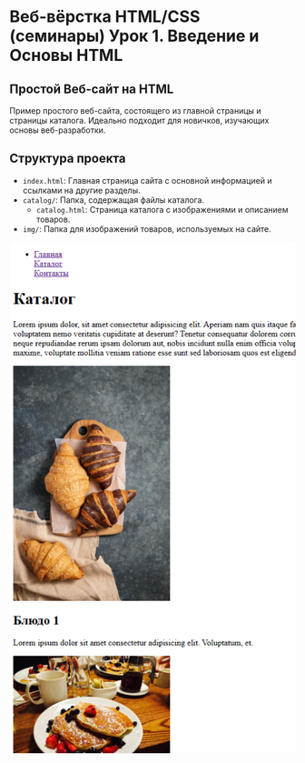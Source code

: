 # Веб-вёрстка HTML/CSS (семинары) Урок 1. Введение и Основы HTML
## Простой Веб-сайт на HTML

Пример простого веб-сайта, состоящего из главной страницы и страницы каталога. Идеально подходит для новичков, изучающих основы веб-разработки.

## Структура проекта

- `index.html`: Главная страница сайта с основной информацией и ссылками на другие разделы.
- `catalog/`: Папка, содержащая файлы каталога.
  - `catalog.html`: Страница каталога с изображениями и описанием товаров.
- `img/`: Папка для изображений товаров, используемых на сайте.

![](img/2023-07-06_120840.jpg)

